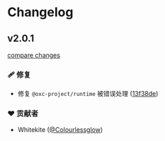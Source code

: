 # Changelog


## v2.0.1

[compare changes](https://github.com/vill-v-kit/typescript/compare/v2.0.0...v2.0.1)

### 🩹 修复

- 修复 `@oxc-project/runtime` 被错误处理 ([13f38de](https://github.com/vill-v-kit/typescript/commit/13f38de))

### ❤️ 贡献者

- Whitekite ([@Colourlessglow](https://github.com/Colourlessglow))

